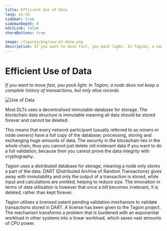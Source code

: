 ```yaml
---
title: Efficient Use of Data
lang: en-US
sidebar: true
sidebarDepth: 0
editLink: false
shareButtons: true

image: /figures/png/use-of-data.png
description: If you want to move fast, you pack light. In Tagion, a node does not keep a complete history of transactions, but only alive records.
---
```


# Efficient Use of Data

_If you want to move fast, you pack light. In Tagion, a node does not keep a complete history of transactions, but only alive records._

<img src="/figures/use-of-data.svg" alt="Use of Data" class="wiki-image-figure"/>

Most DLTs uses a decentralised immutable database for storage. The blockchain data structure is immutable meaning all data should be stored forever and cannot be deleted. 

This means that every network participant (usually referred to as miners or node owners) have a full copy of the database; processing, storing and exchanging huge amounts of data. The security in the blockchain lies in the whole chain, thus you cannot just delete old irrelevant data if you want to do a full validation, because then you cannot prove the data integrity with cryptography. 

Tagion uses a distributed database for storage, meaning a node only stores a part of the data. DART (Distributed Archive of Random Transactions) gives away with immutability and only the output of a transaction is stored, while input and calculations are omitted, helping to reduce size. The innovation in terms of data utilisation is however that once a bill becomes irrelevant, it is deleted, rather than kept forever. 

Tagion utilises a licensed patent pending validation mechanism to validate transactions stored in DART. A license has been given to the Tagion project. The mechanism transforms a problem that is burdened with an exponential workload in other systems into a linear workload, which saves vast amounts of CPU power.
